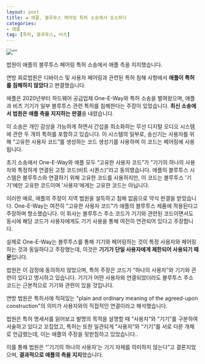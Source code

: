 ```yaml
---
layout: post  
title: ✚ 애플, 블루투스 페어링 특허 소송에서 승소하다
categories:
- 애플
tag: [특허, 블루투스, 비츠]
---
```


<div class=“markdown-image”>
<img src=“/assets/article_images/2023-08-17-apple-win/1.jpg” alt=“” align=“middle”/></div>

<p class=”drop-korean“>
법원이 애플의 블루투스 페어링 특허 소송에서 애플 측을 지지했습니다.
</p>

연방 회로법원은 디바이스 및 사용자 페어링과 관련된 특허 침해 사항에서 **애플이 특허를 침해하지 않았다**고 판결했습니다.

애플은 2020년부터 하드웨어 공급업체 One-E-Way와 특허 소송을 벌여왔으며, 애플과 비츠 기기가 일부 블루투스 관련 특허를 침해한다는 주장이 있었습니다. **최신 소송에서 법원은 애플 측을 지지하는 판결**을 내렸습니다.

이 소송은 개인 감상을 가능하게 하면서 간섭을 최소화하는 무선 디지털 오디오 시스템에 관한 두 개의 특허를 포함하고 있습니다. 이 시스템의 일부로, 송신기는 사용자를 위해 “고유한 사용자 코드”를 생성하는 코드 생성기를 사용하며 이 코드는 페어링에 사용됩니다.

초기 소송에서 One-E-Way와 애플 모두 “고유한 사용자 코드”가 “기기의 하나의 사용자와 특정하게 연결된 고정 코드(비트 시퀀스)”라고 동의했습니다. 애플의 블루투스 시스템은 블루투스와 연결하기 위해 고유한 코드를 사용하지만, 이 코드는 블루투스 '기기'에만 고유한 코드이며 '사용자'에게는 고유한 코드는 아닙니다.

이러한 예로, 애플의 주장이 지역 법원을 설득하고 침해 없음으로 약식 판결을 받았습니다.
One-E-Way는 여전히 “고유한 사용자 코드”가 애플의 블루투스 제품에 적용된다고 주장하며 항소했습니다. 이 회사는 블루투스 주소 코드가 기기와 관련된 코드이면서도 동시에 해당 코드가 사용자에게도 기기 사용을 통해 여전히 연관되어 있다고 주장합니다.

실제로 One-E-Way는 블루투스를 통해 기기와 페어링하는 것이 특정 사용자와 페어링하는 것과 동일하다고 주장했는데, 이것은 **기기가 단일 사용자에게 제한되어 사용되기 때문**입니다.

법원은 이 감정에 동의하지 않았으며, 특허 주장은 코드가 “하나의 사용자”와 기기와 관련이 있다고 명시하고 있습니다. 기기가 어떤 사용자와 연결되었더라도 블루투스 주소 코드는 근본적으로 기기와 관련이 있을 것입니다.

연방 법원은 특허서에 적혀있는 "plain and ordinary meaning of the agreed-upon construction"의 의미가 사용자와의 직접적인 연결이라고 해석했습니다. 

법원은 특허 명세서를 읽어보고 발명의 목적을 설명할 때 “사용자”와 “기기”를 구분하여 서술하고 있다고 꼬집었고, 특허는 또한 일관되게 “사용자”와 “기기”를 서로 다른 개체로 언급했는데, 이는 애플의 주장을 뒷받침하고 있었습니다..

이를 통해 법원은 “’기기의 하나의 사용자’는 기기 자체를 의미하지 않는다”고 결론지었으며, **결과적으로 애플의 측을 지지**했습니다.